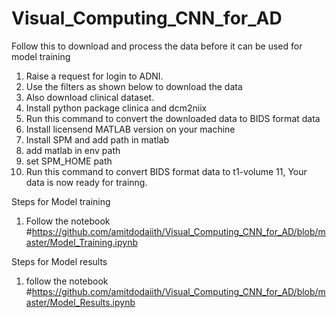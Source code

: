 # Visual_Computing_CNN_for_AD

Follow this to download and process the data before it can be used for model training

1. Raise a request for login to ADNI.
2. Use the filters as shown below to download the data
3. Also download clinical dataset.
4. Install python package clinica and dcm2niix
5. Run this command to convert the downloaded data to BIDS format data
6. Install licensend MATLAB version on your machine
7. Install SPM and add path in matlab
8. add matlab in env path
9. set SPM_HOME path
10. Run this command to convert BIDS format data to t1-volume
11, Your data is now ready for trainng.

Steps for Model training
1. Follow the notebook #https://github.com/amitdodaiith/Visual_Computing_CNN_for_AD/blob/master/Model_Training.ipynb

Steps for Model results
1. follow the notebook #https://github.com/amitdodaiith/Visual_Computing_CNN_for_AD/blob/master/Model_Results.ipynb
